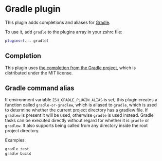# Gradle plugin

This plugin adds completions and aliases for [Gradle](https://gradle.org).

To use it, add `gradle` to the plugins array in your zshrc file:

```zsh
plugins=(... gradle)
```

## Completion

This plugin uses [the completion from the Gradle project](https://github.com/gradle/gradle-completion),
which is distributed under the MIT license.

## Gradle command alias

If environment variable `ZSH_GRADLE_PLUGIN_ALIAS` is set, this plugin creates a
function called `gradle-or-gradlew`, which is aliased to `gradle`, which is used
to determine whether the current project directory has a gradlew file. If
`gradlew` is present it will be used, otherwise `gradle` is used instead. Gradle
tasks can be executed directly without regard for whether it is `gradle` or
`gradlew`. It also supports being called from any directory inside the root
project directory.

Examples:

```zsh
gradle test
gradle build
```

